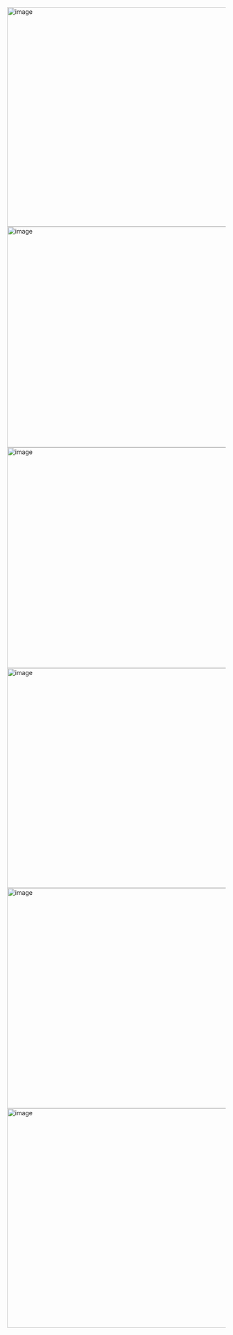 <img width="907" height="505" alt="image" src="https://github.com/user-attachments/assets/19476d31-082a-421a-88f3-fc408c2efe96" />
<img width="905" height="508" alt="image" src="https://github.com/user-attachments/assets/eedfa07e-7bea-4642-8ef8-e19c530dbc83" />
<img width="907" height="508" alt="image" src="https://github.com/user-attachments/assets/6c4d8af1-225a-42a8-8b0e-c71f20805af3" />
<img width="905" height="506" alt="image" src="https://github.com/user-attachments/assets/6a7eb48f-c1d3-4bcd-b821-ea1e6933535a" />
<img width="906" height="507" alt="image" src="https://github.com/user-attachments/assets/708f4b43-d1b2-4db6-b0b7-60da09931dbb" />
<img width="906" height="505" alt="image" src="https://github.com/user-attachments/assets/0bba5d3d-220d-417b-bb8f-7d837d72ce91" />



